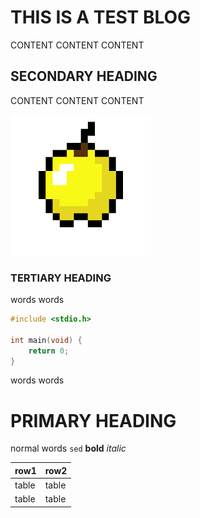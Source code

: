 # THIS IS A TEST BLOG 
CONTENT CONTENT CONTENT

## SECONDARY HEADING 
CONTENT CONTENT CONTENT

![apple](./resources/apple.png)

### TERTIARY HEADING
words words
```c
#include <stdio.h>

int main(void) {
    return 0;
}

```
words words

# PRIMARY HEADING
normal words `sed` **bold** *italic*

| row1  | row2  |
| ---   | ---   |
| table | table |
| table | table |

